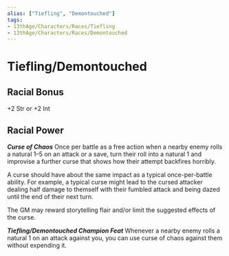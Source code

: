 ```yaml
---
alias: ["Tiefling", "Demontouched"]
tags:
- 13thAge/Characters/Races/Tiefling
- 13thAge/Characters/Races/Demontouched
---
```

# Tiefling/Demontouched

## Racial Bonus

+2 Str or +2 Int

## Racial Power

*__Curse of Chaos__*
Once per battle as a free action when a nearby enemy rolls a natural 1–5 on an attack or a save, turn their roll into a natural 1 and improvise a further curse that shows how their attempt backfires horribly.

A curse should have about the same impact as a typical once-per-battle ability. For example, a typical curse might lead to the cursed attacker dealing half damage to themself with their fumbled attack and being dazed until the end of their next turn.

The GM may reward storytelling flair and/or limit the suggested effects of the curse.

*__Tiefling/Demontouched Champion Feat__*
Whenever a nearby enemy rolls a natural 1 on an attack against you, you can use curse of chaos against them without expending it.
